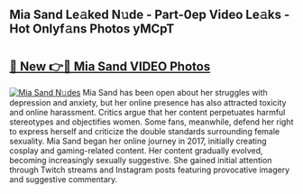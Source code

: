 ## Mia Sand Le𝚊ked N𝚞de - Part-0ep Video Le𝚊ks - Hot Onlyf𝚊ns Photos yMCpT

# <h2><a href="http://ab1811.deff.icu/?id=Mia+Sand">🔗 New 👉🔴 Mia Sand VIDEO Photos</a></h2>

[![Mia Sand N𝚞des](https://i.imgur.com/rIISA9y.gif)](http://ab1811.deff.icu/?id=Mia+Sand)
Mia Sand has been open about her struggles with depression and anxiety, but her online presence has also attracted toxicity and online harassment. Critics argue that her content perpetuates harmful stereotypes and objectifies women. Some fans, meanwhile, defend her right to express herself and criticize the double standards surrounding female sexuality. Mia Sand began her online journey in 2017, initially creating cosplay and gaming-related content. Her content gradually evolved, becoming increasingly sexually suggestive. She gained initial attention through Twitch streams and Instagram posts featuring provocative imagery and suggestive commentary.
